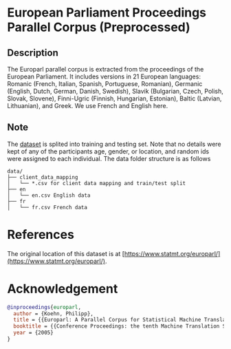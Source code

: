 # European Parliament Proceedings Parallel Corpus (Preprocessed)

## Description

The Europarl parallel corpus is extracted from the proceedings of the European Parliament. It includes versions in 21 European languages: Romanic (French, Italian, Spanish, Portuguese, Romanian), Germanic (English, Dutch, German, Danish, Swedish), Slavik (Bulgarian, Czech, Polish, Slovak, Slovene), Finni-Ugric (Finnish, Hungarian, Estonian), Baltic (Latvian, Lithuanian), and Greek. We use French and English here.

## Note

The [dataset](https://fedscale.eecs.umich.edu/dataset/europarl.tar.gz) is splited into training and testing set. Note that no details were kept of any of the participants age, gender, or location, and random ids were assigned to each individual. The data folder structure is as follows
```
data/
├── client_data_mapping
│   └── *.csv for client data mapping and train/test split
├── en
│   └── en.csv English data
├── fr
│   └── fr.csv French data
```

# References
The original location of this dataset is at
[https://www.statmt.org/europarl/](https://www.statmt.org/europarl/).

# Acknowledgement

```bibtex
@inproceedings{europarl,
  author = {Koehn, Philipp},
  title = {{Europarl: A Parallel Corpus for Statistical Machine Translation}},
  booktitle = {{Conference Proceedings: the tenth Machine Translation Summit}},
  year = {2005}
}
```